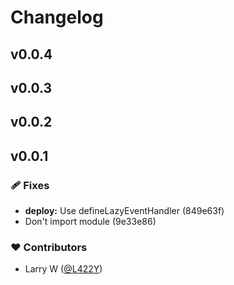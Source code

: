 # Changelog


## v0.0.4

## v0.0.3

## v0.0.2

## v0.0.1


### 🩹 Fixes

  - **deploy:** Use defineLazyEventHandler (849e63f)
  - Don't import module (9e33e86)

### ❤️  Contributors

- Larry W ([@L422Y](http://github.com/L422Y))

